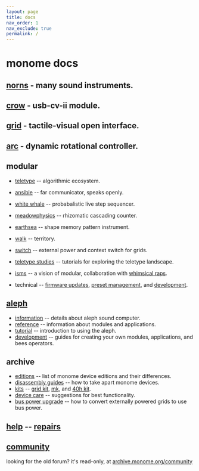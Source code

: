 ```yaml
---
layout: page
title: docs
nav_order: 1
nav_exclude: true
permalink: /
---
```


# monome docs

## [norns](/docs/norns) - many sound instruments.

## [crow](/docs/crow) - usb-cv-ii module.

## [grid](/docs/grid) - tactile-visual open interface.

## [arc](/docs/arc) - dynamic rotational controller.

## modular

* [teletype](/docs/modular/teletype) -- algorithmic ecosystem.
* [ansible](/docs/modular/ansible) -- far communicator, speaks openly.
* [white whale](/docs/modular/whitewhale) -- probabalistic live step sequencer.
* [meadowphysics](/docs/modular/meadowphysics) -- rhizomatic cascading counter.
* [earthsea](/docs/modular/earthsea) -- shape memory pattern instrument.
* [walk](/docs/modular/walk) -- territory.
* [switch](/docs/modular/switch) -- external power and context switch for grids.

* [teletype studies](/docs/modular/teletype/studies-1) -- tutorials for exploring the teletype landscape.

* [isms](/isms) -- a vision of modular, collaboration with [whimsical raps](http://whimsicalraps.com).

* technical -- [firmware updates](/docs/modular/update), [preset management](/docs/modular/preset), and [development](/docs/modular/dev).


## [aleph](/docs/aleph)

* [information](/aleph) -- details about aleph sound computer.
* [reference](/docs/aleph/reference) -- information about modules and applications.
* [tutorial](/docs/aleph/tutorial-0) -- introduction to using the aleph.
* [development](/docs/aleph/dev) -- guides for creating your own modules, applications, and bees operators.

## archive

* [editions](/docs/editions) -- list of monome device editions and their differences.
* [disassembly guides](/docs/disassembly) -- how to take apart monome devices.
* [kits](/docs/kits) -- [grid kit](/docs/grid-kit), [mk](/docs/mk), and [40h kit](/docs/40h-kit).
* [device care](/docs/care) -- suggestions for best functionality.
* [bus power upgrade](/docs/buspowerupgrade) -- how to convert externally powered grids to use bus power.


## [help](/docs/help) -- [repairs](/docs/repairs)

## [community](https://llllllll.co)

looking for the old forum? it's read-only, at [archive.monome.org/community](http://archive.monome.org/community/index.html)
